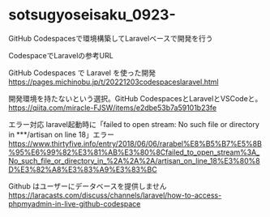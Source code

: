 # sotsugyoseisaku_0923-

GitHub Codespacesで環境構築してLaravelベースで開発を行う

CodespaceでLaravelの参考URL

GitHub Codespaces で Laravel を使った開発
https://pages.michinobu.jp/t/20221203codespaceslaravel.html

開発環境を持たないという選択。GitHub CodespacesとLaravelとVSCodeと。
https://qiita.com/miracle-FJSW/items/e2dbe53b7a59101b23fe

エラー対応
laravel起動時に「failed to open stream: No such file or directory in ***/artisan on line 18」エラー
https://www.thirtyfive.info/entry/2018/06/06/rarabel%E8%B5%B7%E5%8B%95%E6%99%82%E3%81%AB%E3%80%8Cfailed_to_open_stream%3A_No_such_file_or_directory_in_%2A%2A%2A/artisan_on_line_18%E3%80%8D%E3%82%A8%E3%83%A9%E3%83%BC

Github はユーザーにデータベースを提供しません
https://laracasts.com/discuss/channels/laravel/how-to-access-phpmyadmin-in-live-github-codespace

